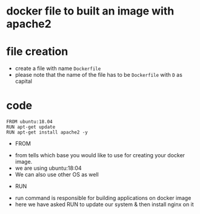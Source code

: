 # docker file to built an image with apache2

# file creation
- create a file with name `Dockerfile`
- please note that the name of the file has to be `Dockerfile` with `D` as capital

# code
```
FROM ubuntu:18.04
RUN apt-get update
RUN apt-get install apache2 -y
```

* FROM
- from tells which base you would like to use for creating your docker image.
- we are using ubuntu:18:04
- We can also use other OS as well

* RUN
- run command is responsible for building applications on docker image
- here we have asked RUN to update our system & then install nginx on it
